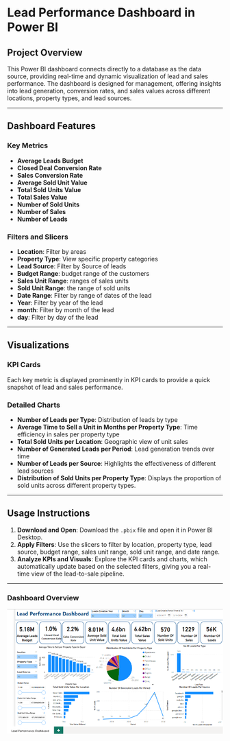 # Lead Performance Dashboard in Power BI

## Project Overview

This Power BI dashboard connects directly to a database as the data source, providing real-time and dynamic visualization of lead and sales performance. 
The dashboard is designed for management, offering insights into lead generation, conversion rates, and sales values across different locations, property types, and lead sources.

---

## Dashboard Features

### Key Metrics

- **Average Leads Budget**
- **Closed Deal Conversion Rate**
- **Sales Conversion Rate**
- **Average Sold Unit Value**
- **Total Sold Units Value**
- **Total Sales Value**
- **Number of Sold Units**
- **Number of Sales**
- **Number of Leads**

### Filters and Slicers

- **Location**: Filter by areas
- **Property Type**: View specific property categories 
- **Lead Source**: Filter by Source of leads 
- **Budget Range**:  budget range of the customers
- **Sales Unit Range**: ranges of sales units
- **Sold Unit Range**: the range of sold units
- **Date Range**: Filter by range of dates of the lead
- **Year**: Filter by year of the lead
- **month**: Filter by month of the lead
- **day**: Filter by day of the lead


---

## Visualizations

### KPI Cards
Each key metric is displayed prominently in KPI cards to provide a quick snapshot of lead and sales performance.

### Detailed Charts

- **Number of Leads per Type**: Distribution of leads by type
- **Average Time to Sell a Unit in Months per Property Type**: Time efficiency in sales per property type
- **Total Sold Units per Location**: Geographic view of unit sales
- **Number of Generated Leads per Period**: Lead generation trends over time
- **Number of Leads per Source**: Highlights the effectiveness of different lead sources
- **Distribution of Sold Units per Property Type**: Displays the proportion of sold units across different property types.

---

## Usage Instructions

1. **Download and Open**: Download the `.pbix` file and open it in Power BI Desktop.
2. **Apply Filters**: Use the slicers to filter by location, property type, lead source, budget range, sales unit range, sold unit range, and date range.
3. **Analyze KPIs and Visuals**: Explore the KPI cards and charts, which automatically update based on the selected filters, giving you a real-time view of the lead-to-sale pipeline.

---

### Dashboard Overview

![Dashboard Overview](dashboard-overview.png)



